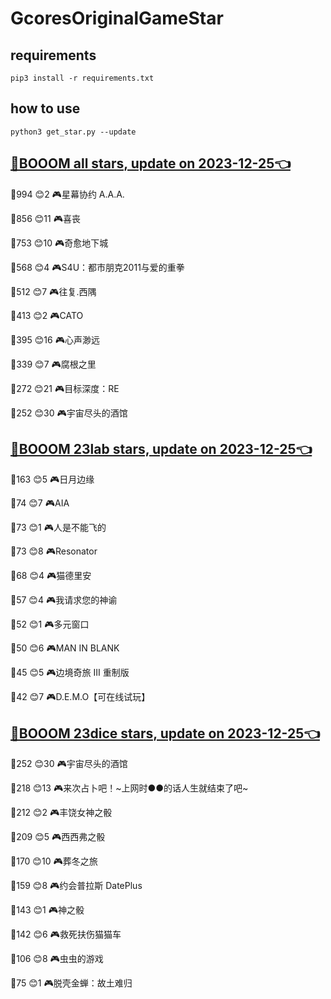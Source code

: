 # GcoresOriginalGameStar

## requirements
```
pip3 install -r requirements.txt
```

## how to use
```
python3 get_star.py --update
```

## [🔗BOOOM all stars, update on 2023-12-25👈](https://raw.githack.com/sichaozhang1112/GcoresOriginalGameStar/main/all.html) 
🌟994 😊2   🎮星幕协约 A.A.A.        

🌟856 😊11  🎮喜丧                 

🌟753 😊10  🎮奇愈地下城              

🌟568 😊4   🎮S4U：都市朋克2011与爱的重拳  

🌟512 😊7   🎮往复.西隅              

🌟413 😊2   🎮CATO               

🌟395 😊16  🎮心声渺远               

🌟339 😊7   🎮腐根之里               

🌟272 😊21  🎮目标深度：RE            

🌟252 😊30  🎮宇宙尽头的酒馆            

## [🔗BOOOM 23lab stars, update on 2023-12-25👈](https://raw.githack.com/sichaozhang1112/GcoresOriginalGameStar/main/23lab.html) 
🌟163 😊5   🎮日月边缘               

🌟74  😊7   🎮AIA                

🌟73  😊1   🎮人是不能飞的             

🌟73  😊8   🎮Resonator          

🌟68  😊4   🎮猫德里安               

🌟57  😊4   🎮我请求您的神谕            

🌟52  😊1   🎮多元窗口               

🌟50  😊6   🎮MAN IN BLANK       

🌟45  😊5   🎮边境奇旅 III 重制版       

🌟42  😊7   🎮D.E.M.O【可在线试玩】     

## [🔗BOOOM 23dice stars, update on 2023-12-25👈](https://raw.githack.com/sichaozhang1112/GcoresOriginalGameStar/main/23dice.html) 
🌟252 😊30  🎮宇宙尽头的酒馆            

🌟218 😊13  🎮来次占卜吧！~上网时●●的话人生就结束了吧~

🌟212 😊2   🎮丰饶女神之骰             

🌟209 😊5   🎮西西弗之骰              

🌟170 😊10  🎮葬冬之旅               

🌟159 😊8   🎮约会普拉斯 DatePlus     

🌟143 😊1   🎮神之骰                

🌟142 😊6   🎮救死扶伤猫猫车            

🌟106 😊8   🎮虫虫的游戏              

🌟75  😊1   🎮脱壳金蝉：故土难归          

